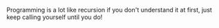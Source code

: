 Programming is a lot like recursion if you don't understand it at first, just keep calling yourself until you do!
